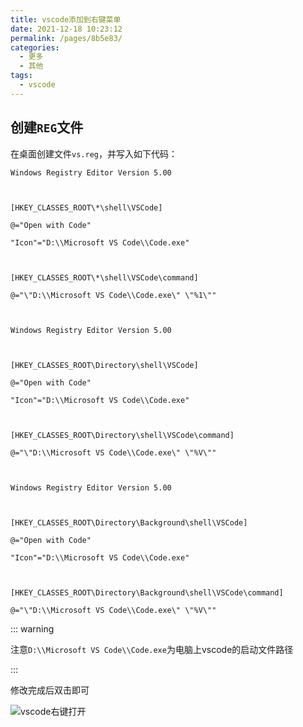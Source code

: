 ```yaml
---
title: vscode添加到右键菜单
date: 2021-12-18 10:23:12
permalink: /pages/8b5e83/
categories:
  - 更多
  - 其他
tags:
  - vscode
---
```


## 创建`REG`文件

在桌面创建文件`vs.reg`，并写入如下代码：

```basic
Windows Registry Editor Version 5.00



[HKEY_CLASSES_ROOT\*\shell\VSCode]

@="Open with Code"

"Icon"="D:\\Microsoft VS Code\\Code.exe"



[HKEY_CLASSES_ROOT\*\shell\VSCode\command]

@="\"D:\\Microsoft VS Code\\Code.exe\" \"%1\""



Windows Registry Editor Version 5.00



[HKEY_CLASSES_ROOT\Directory\shell\VSCode]

@="Open with Code"

"Icon"="D:\\Microsoft VS Code\\Code.exe"



[HKEY_CLASSES_ROOT\Directory\shell\VSCode\command]

@="\"D:\\Microsoft VS Code\\Code.exe\" \"%V\""



Windows Registry Editor Version 5.00



[HKEY_CLASSES_ROOT\Directory\Background\shell\VSCode]

@="Open with Code"

"Icon"="D:\\Microsoft VS Code\\Code.exe"



[HKEY_CLASSES_ROOT\Directory\Background\shell\VSCode\command]

@="\"D:\\Microsoft VS Code\\Code.exe\" \"%V\""

```

::: warning

注意`D:\\Microsoft VS Code\\Code.exe`为电脑上vscode的启动文件路径

:::

修改完成后双击即可

![vscode右键打开](https://cdn.jsdelivr.net/gh/Weibw162/weibw162.github.io@gh-pages/20211218/vscode右键打开.6x4lyip5q080.png)

